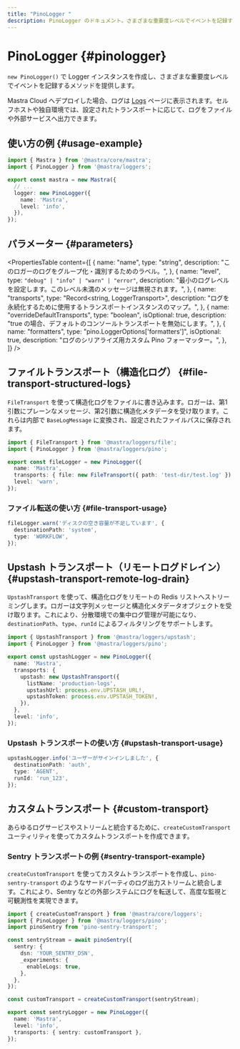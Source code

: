 ```yaml
---
title: "PinoLogger "
description: PinoLogger のドキュメント。さまざまな重要度レベルでイベントを記録するためのメソッドを提供します。
---
```


# PinoLogger \{#pinologger\}

`new PinoLogger()` で Logger インスタンスを作成し、さまざまな重要度レベルでイベントを記録するメソッドを提供します。

Mastra Cloud へデプロイした場合、ログは [Logs](/docs/mastra-cloud/dashboard#logs) ページに表示されます。セルフホストや独自環境では、設定されたトランスポートに応じて、ログをファイルや外部サービスへ出力できます。

## 使い方の例 \{#usage-example\}

```typescript filename="src/mastra/index.ts" showLineNumbers copy
import { Mastra } from '@mastra/core/mastra';
import { PinoLogger } from '@mastra/loggers';

export const mastra = new Mastra({
  // ...
  logger: new PinoLogger({
    name: 'Mastra',
    level: 'info',
  }),
});
```

## パラメーター \{#parameters\}

<PropertiesTable
  content={[
{
name: "name",
type: "string",
description: "このロガーのログをグループ化・識別するためのラベル。",
},
{
name: "level",
type: `"debug" | "info" | "warn" | "error"`,
description: "最小のログレベルを設定します。このレベル未満のメッセージは無視されます。",
},
{
name: "transports",
type: "Record<string, LoggerTransport>",
description: "ログを永続化するために使用するトランスポートインスタンスのマップ。",
},
{
name: "overrideDefaultTransports",
type: "boolean",
isOptional: true,
description: "true の場合、デフォルトのコンソールトランスポートを無効にします。",
},
{
name: "formatters",
type: "pino.LoggerOptions['formatters']",
isOptional: true,
description: "ログのシリアライズ用カスタム Pino フォーマッター。",
},
]}
/>

## ファイルトランスポート（構造化ログ） \{#file-transport-structured-logs\}

`FileTransport` を使って構造化ログをファイルに書き込みます。ロガーは、第1引数にプレーンなメッセージ、第2引数に構造化メタデータを受け取ります。これらは内部で `BaseLogMessage` に変換され、設定されたファイルパスに保存されます。

```typescript filename="src/mastra/loggers/file-transport.ts" showLineNumbers copy
import { FileTransport } from '@mastra/loggers/file';
import { PinoLogger } from '@mastra/loggers/pino';

export const fileLogger = new PinoLogger({
  name: 'Mastra',
  transports: { file: new FileTransport({ path: 'test-dir/test.log' }) },
  level: 'warn',
});
```

### ファイル転送の使い方 \{#file-transport-usage\}

```typescript showLineNumbers copy
fileLogger.warn('ディスクの空き容量が不足しています', {
  destinationPath: 'system',
  type: 'WORKFLOW',
});
```

## Upstash トランスポート（リモートログドレイン） \{#upstash-transport-remote-log-drain\}

`UpstashTransport` を使って、構造化ログをリモートの Redis リストへストリーミングします。ロガーは文字列メッセージと構造化メタデータオブジェクトを受け取ります。これにより、分散環境での集中ログ管理が可能になり、`destinationPath`、`type`、`runId` によるフィルタリングをサポートします。

```typescript filename="src/mastra/loggers/upstash-transport.ts" showLineNumbers copy
import { UpstashTransport } from '@mastra/loggers/upstash';
import { PinoLogger } from '@mastra/loggers/pino';

export const upstashLogger = new PinoLogger({
  name: 'Mastra',
  transports: {
    upstash: new UpstashTransport({
      listName: 'production-logs',
      upstashUrl: process.env.UPSTASH_URL!,
      upstashToken: process.env.UPSTASH_TOKEN!,
    }),
  },
  level: 'info',
});
```

### Upstash トランスポートの使い方 \{#upstash-transport-usage\}

```typescript showLineNumbers copy
upstashLogger.info('ユーザーがサインインしました', {
  destinationPath: 'auth',
  type: 'AGENT',
  runId: 'run_123',
});
```

## カスタムトランスポート \{#custom-transport\}

あらゆるログサービスやストリームと統合するために、`createCustomTransport` ユーティリティを使ってカスタムトランスポートを作成できます。

### Sentry トランスポートの例 \{#sentry-transport-example\}

`createCustomTransport` を使ってカスタムトランスポートを作成し、`pino-sentry-transport` のようなサードパーティのログ出力ストリームと統合します。これにより、Sentry などの外部システムにログを転送して、高度な監視と可観測性を実現できます。

```typescript filename="src/mastra/loggers/sentry-transport.ts" showLineNumbers copy
import { createCustomTransport } from '@mastra/core/loggers';
import { PinoLogger } from '@mastra/loggers/pino';
import pinoSentry from 'pino-sentry-transport';

const sentryStream = await pinoSentry({
  sentry: {
    dsn: 'YOUR_SENTRY_DSN',
    _experiments: {
      enableLogs: true,
    },
  },
});

const customTransport = createCustomTransport(sentryStream);

export const sentryLogger = new PinoLogger({
  name: 'Mastra',
  level: 'info',
  transports: { sentry: customTransport },
});
```
